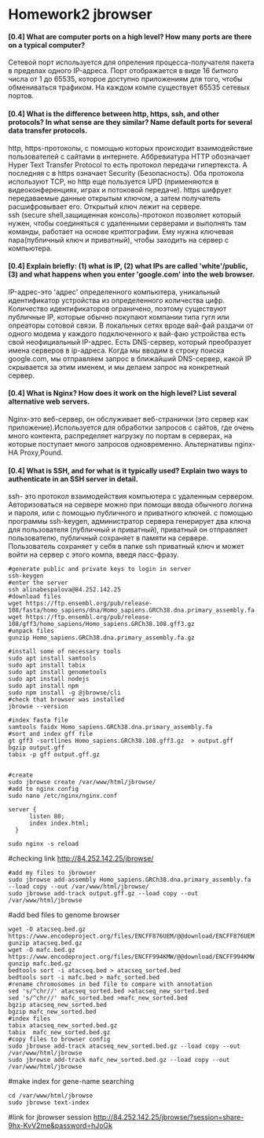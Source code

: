 # Homework2 jbrowser
#### [0.4] What are computer ports on a high level? How many ports are there on a typical computer?
Сетевой порт используется для опреления процесса-получателя пакета в пределах одного IP-адреса. 
Порт отображается в виде 16 битного числа от 1 до 65535, которое доступно приложениям для того, чтобы обмениваться трафиком. На каждом компе существует 65535 сетевых портов. 
#### [0.4] What is the difference between http, https, ssh, and other protocols? In what sense are they similar? Name default ports for several data transfer protocols.
http, https-протоколы, с помощью которых происходит взаимодействие пользователей с сайтами в интернете. Аббревиатура HTTP обозначает Hyper Text Transfer Protocol то есть протокол передачи гипертекста.
А последняя с в https означает Security (Безопасность).
Оба протокола используют TCP, но http еще пользуется UPD (применяются в видеоконференциях, играх и потоковой передаче). https шифрует передаваемые данные открытым ключом, а затем получатель расшифровывает его. Открытый ключ лежит на сервере.  
ssh (secure shell,защищенная консоль)-протокол позволяет который нужен, чтобы соединяться с удаленными серверами и выполнять там команды, работает на основе криптографии. Ему нужна ключевая пара(публичный ключ и приватный), чтобы заходить на сервер с компьютера. 
#### [0.4] Explain briefly: (1) what is IP, (2) what IPs are called 'white'/public, (3) and what happens when you enter 'google.com' into the web browser.
IP-адрес-это 'адрес' определенного компьютера, уникальный идентификатор устройства из определенного количества цифр. Количество идентификаторов ограничено, поэтому существуют публичные IP, которые обычно покупают компании типа гугл или опреаторы сотовой связи. 
В локальных сетях вроде вай-фай раздачи от одного модема у каждого подключенного к вай-фаю устройства есть свой неофициальный IP-адрес. 
Есть DNS-сервер, который преобразует имена серверов в ip-адреса. Когда мы вводим в строку поиска google.com, мы отправляем запрос в ближайший DNS-сервер, какой IP скрывается за этим именем, и мы делаем запрос на конкретный сервер. 
#### [0.4] What is Nginx? How does it work on the high level? List several alternative web servers.
Nginx-это веб-сервер, он обслуживает веб-странички (это сервер как приложение).Используется для обработки запросов с сайтов, где очень много контента, распределяет нагрузку по портам в серверах, на которые поступает много запросов одновременно. Альтернативы nginx- HA Proxy,Pound.
#### [0.4] What is SSH, and for what is it typically used? Explain two ways to authenticate in an SSH server in detail.
ssh- это протокол взаимодействия компьютера с удаленным сервером. Авторизоваться на сервере можно при помощи ввода обычного логина и пароля, или с помощью публичного и приватного ключей. с помощью программы ssh-keygen,  администратор сервера генерирует два ключа для пользователя (публичный и приватный), приватный он отправляет пользователю, публичный сохраняет в памяти на сервере. Пользователь сохраняет у себя в папке ssh  приватный ключ и может войти на сервер с этого компа, введя пасс-фразу. 




    #generate public and private keys to login in server
    ssh-keygen
    #enter the server
    ssh alinabespalova@84.252.142.25
    #download files
    wget https://ftp.ensembl.org/pub/release-108/fasta/homo_sapiens/dna/Homo_sapiens.GRCh38.dna.primary_assembly.fa.gz
    wget https://ftp.ensembl.org/pub/release-108/gff3/homo_sapiens/Homo_sapiens.GRCh38.108.gff3.gz
    #unpack files 
    gunzip Homo_sapiens.GRCh38.dna.primary_assembly.fa.gz

    #install some of necessary tools 
    sudo apt install samtools
    sudo apt install tabix
    sudo apt install genometools
    sudo apt install nodejs
    sudo apt install npm
    sudo npm install -g @jbrowse/cli
    #check that browser was installed 
    jbrowse --version

    #index fasta file 
    samtools faidx Homo_sapiens.GRCh38.dna.primary_assembly.fa
    #sort and index gff file
    gt gff3 -sortlines Homo_sapiens.GRCh38.108.gff3.gz  > output.gff
    bgzip output.gff
    tabix -p gff output.gff.gz 


    #create 
    sudo jbrowse create /var/www/html/jbrowse/ 
    #add to nginx config 
    sudo nano /etc/nginx/nginx.conf

    server {
          listen 80;
          index index.html;
      }

    sudo nginx -s reload
    
#checking link 
<http://84.252.142.25/jbrowse/>

    #add my files to jbrowser 
    sudo jbrowse add-assembly Homo_sapiens.GRCh38.dna.primary_assembly.fa --load copy --out /var/www/html/jbrowse/
    sudo jbrowse add-track output.gff.gz --load copy --out /var/www/html/jbrowse
    
 #add bed files to genome browser 
 
    wget -O atacseq.bed.gz https://www.encodeproject.org/files/ENCFF876UEM/@@download/ENCFF876UEM.bed.gz 
    gunzip atacseq.bed.gz
    wget -O mafc.bed.gz https://www.encodeproject.org/files/ENCFF994KMW/@@download/ENCFF994KMW.bed.gz 
    gunzip mafc.bed.gz
    bedtools sort -i atacseq.bed > atacseq_sorted.bed 
    bedtools sort -i mafc.bed > mafc_sorted.bed
    #rename chromosomes in bed file to compare with annotation
    sed 's/^chr//' atacseq_sorted.bed >atacseq_new_sorted.bed
    sed 's/^chr//' mafc_sorted.bed >mafc_new_sorted.bed 
    bgzip atacseq_new_sorted.bed
    bgzip mafc_new_sorted.bed
    #index files
    tabix atacseq_new_sorted.bed.gz
    tabix  mafc_new_sorted.bed.gz 
    #copy files to browser config
    sudo jbrowse add-track atacseq_new_sorted.bed.gz --load copy --out /var/www/html/jbrowse
    sudo jbrowse add-track mafc_new_sorted.bed.gz --load copy --out /var/www/html/jbrowse
    
 #make index for gene-name searching
    
    cd /var/www/html/jbrowse
    sudo jbrowse text-index 

#link for jbrowser session 
<http://84.252.142.25/jbrowse/?session=share-9hx-KvV2me&password=hJoGk>



